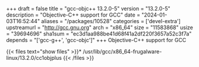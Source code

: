 +++
draft = false
title = "gcc-objc++ 13.2.0-5"
version = "13.2.0-5"
description = "Objective-C++ support for GCC"
date = "2024-01-03T16:52:44"
aliases = "/packages/10528"
categories = ['devel-extra']
upstreamurl = "http://gcc.gnu.org"
arch = "x86_64"
size = "11583868"
usize = "39694696"
sha1sum = "ec3d1aa988be41d68f41a2df220f3657a52c3f7a"
depends = "['gcc-g++', 'gcc-objc']"
+++
Objective-C++ support for GCC

{{< files text="show files" >}}* /usr/lib/gcc/x86_64-frugalware-linux/13.2.0/cc1objplus
{{< /files >}}
